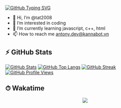 [![GitHub Typing SVG](https://readme-typing-svg.herokuapp.com?color=F7F40C&lines=Hi!+I'm+tat2008+%F0%9F%91%8B;Owner+of+KannaBot)](https://readme-typing-svg.herokuapp.com)
- 👋 Hi, I’m @tat2008
- 👀 I’m interested in coding
- 🌱 I’m currently learning javascript, c++, html
- 📫 How to reach me antony.dev@kannabot.vn
## ⚡ GitHub Stats
[![GitHub Stats](https://github-readme-stats.vercel.app/api?username=tat2008&show_icons=true&theme=dracula)](https://github-readme-stats.vercel.app)
[![GitHub Top Langs](https://github-readme-stats.vercel.app/api/top-langs/?username=tat2008&show_icons=true&layout=compact&theme=dracula)](https://github-readme-stats.vercel.app)
[![GitHub Streak](https://github-readme-streak-stats.herokuapp.com/?user=tat2008&theme=dracula)](https://github-readme-streak-stats.herokuapp.com)
[![GitHub Profile Views](https://komarev.com/ghpvc/?username=tat2008&base=1000&abbreviated=true&style=for-the-badge&color=F7F40C&label=PROFILE+VIEWS)](https://komarev.com/ghpvc)
## ⏱ Wakatime
<div align="center">
<img src="https://wakatime.com/share/@tat2008/2b1940d3-f0a5-4e67-9595-0ae8e45633a5.png" />
</div>
<!---
tat2008/tat2008 is a ✨ special ✨ repository because its `README.md` (this file) appears on your GitHub profile.
You can click the Preview link to take a look at your changes.
--->
